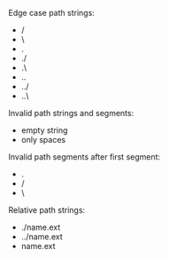 Edge case path strings:

- /
- \\
- .
- ./
- .\\
- ..
- ../
- ..\\

Invalid path strings and segments:

- empty string
- only spaces

Invalid path segments after first segment:

- .
- /
- \\

Relative path strings:

- ./name.ext
- ../name.ext
- name.ext
